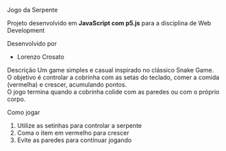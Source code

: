 Jogo da Serpente

Projeto desenvolvido em **JavaScript com p5.js** para a disciplina de Web Development

Desenvolvido por 
- Lorenzo Crosato 


Descrição
Um game simples e casual inspirado no clássico Snake Game.  
O objetivo é controlar a cobrinha com as setas do teclado, comer a comida (vermelha) e crescer, acumulando pontos.  
O jogo termina quando a cobrinha colide com as paredes ou com o próprio corpo.

Como jogar
1. Utilize as setinhas para controlar a serpente
2. Coma o item em vermelho para crescer
3. Evite as paredes para continuar jogando
